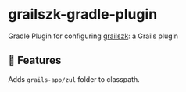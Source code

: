 # grailszk-gradle-plugin

Gradle Plugin for configuring [grailszk](https://github.com/groovyzk/grailszk): a Grails plugin

## 🚀 Features

Adds `grails-app/zul` folder to classpath.